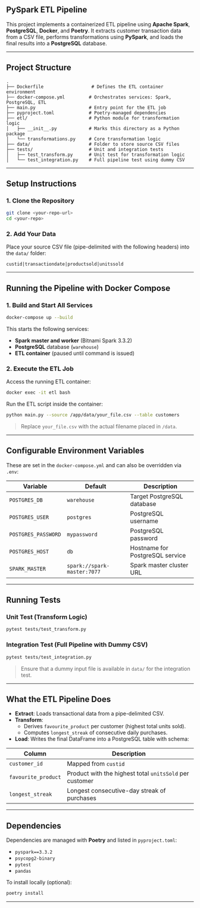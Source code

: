 ## PySpark ETL Pipeline

This project implements a containerized ETL pipeline using **Apache Spark**, **PostgreSQL**, **Docker**, and **Poetry**. It extracts customer transaction data from a CSV file, performs transformations using **PySpark**, and loads the final results into a **PostgreSQL** database.

---

## Project Structure

```
.
├── Dockerfile                  # Defines the ETL container environment
├── docker-compose.yml         # Orchestrates services: Spark, PostgreSQL, ETL
├── main.py                    # Entry point for the ETL job
├── pyproject.toml             # Poetry-managed dependencies
├── etl/                       # Python module for transformation logic
│   ├── __init__.py            # Marks this directory as a Python package
│   └── transformations.py     # Core transformation logic
├── data/                      # Folder to store source CSV files
├── tests/                     # Unit and integration tests
│   ├── test_transform.py      # Unit test for transformation logic
│   └── test_integration.py    # Full pipeline test using dummy CSV
```

---

## Setup Instructions

### 1. Clone the Repository

```bash
git clone <your-repo-url>
cd <your-repo>
```

### 2. Add Your Data

Place your source CSV file (pipe-delimited with the following headers) into the `data/` folder:

```text
custid|transactiondate|productsold|unitssold
```

---

## Running the Pipeline with Docker Compose

### 1. Build and Start All Services

```bash
docker-compose up --build
```

This starts the following services:
- **Spark master and worker** (Bitnami Spark 3.3.2)
- **PostgreSQL** database (`warehouse`)
- **ETL container** (paused until command is issued)

### 2. Execute the ETL Job

Access the running ETL container:

```bash
docker exec -it etl bash
```

Run the ETL script inside the container:

```bash
python main.py --source /app/data/your_file.csv --table customers
```

> Replace `your_file.csv` with the actual filename placed in `/data`.

---

## Configurable Environment Variables

These are set in the `docker-compose.yml` and can also be overridden via `.env`:

| Variable            | Default                     | Description                        |
|---------------------|-----------------------------|------------------------------------|
| `POSTGRES_DB`       | `warehouse`                 | Target PostgreSQL database         |
| `POSTGRES_USER`     | `postgres`                  | PostgreSQL username                |
| `POSTGRES_PASSWORD` | `mypassword`                | PostgreSQL password                |
| `POSTGRES_HOST`     | `db`                        | Hostname for PostgreSQL service    |
| `SPARK_MASTER`      | `spark://spark-master:7077` | Spark master cluster URL           |

---

## Running Tests

### Unit Test (Transform Logic)

```bash
pytest tests/test_transform.py
```

### Integration Test (Full Pipeline with Dummy CSV)

```bash
pytest tests/test_integration.py
```

> Ensure that a dummy input file is available in `data/` for the integration test.

---

## What the ETL Pipeline Does

- **Extract**: Loads transactional data from a pipe-delimited CSV.
- **Transform**:
  - Derives `favourite_product` per customer (highest total units sold).
  - Computes `longest_streak` of consecutive daily purchases.
- **Load**: Writes the final DataFrame into a PostgreSQL table with schema:

| Column              | Description                                              |
|---------------------|----------------------------------------------------------|
| `customer_id`       | Mapped from `custid`                                     |
| `favourite_product` | Product with the highest total `unitsSold` per customer  |
| `longest_streak`    | Longest consecutive-day streak of purchases              | 

---

## Dependencies

Dependencies are managed with **Poetry** and listed in `pyproject.toml`:

- `pyspark==3.3.2`
- `psycopg2-binary`
- `pytest`
- `pandas`

To install locally (optional):

```bash
poetry install
```

---
